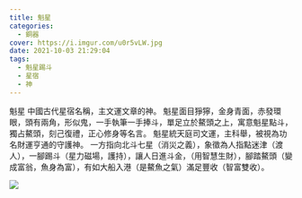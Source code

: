 ```yaml
---
title: 魁星
categories:
  - 銅器
cover: https://i.imgur.com/u0r5vLW.jpg
date: 2021-10-03 21:29:04
tags:
  - 魁星踢斗
  - 星宿
  - 神
---
```


魁星
中國古代星宿名稱，主文運文章的神。
魁星面目猙獰，金身青面，赤發環眼，頭有兩角，形似鬼，一手執筆一手捧斗，單足立於鰲頭之上，寓意魁星點斗，獨占鰲頭，刻己復禮，正心修身等名言。
魁星統天庭司文運，主科舉，被視為功名財運亨通的守護神。
一方指向北斗七星（消災之義），象徵為人指點迷津（渡人），一腳踢斗（星力磁場，護持），讓人日進斗金，（用智慧生財），腳踏鰲頭（變成富翁，魚身為富），有如大船入港（是鰲魚之氣）滿足豐收（智富雙收）。

![](https://i.imgur.com/u0r5vLW.jpg)


